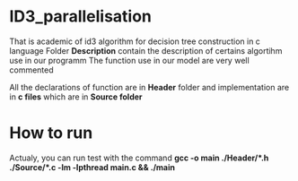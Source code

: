 # ID3_parallelisation
That is academic of id3 algorithm for decision tree construction in c language
Folder **Description** contain the description of certains algortihm use in our programm
The function use in our model are very well commented

All the declarations of function are in **Header** folder and implementation are in **c files** which are in **Source folder**

# How to run

Actualy, you can run test with the command 
**gcc -o main ./Header/\*.h ./Source/\*.c -lm -lpthread main.c && ./main**
